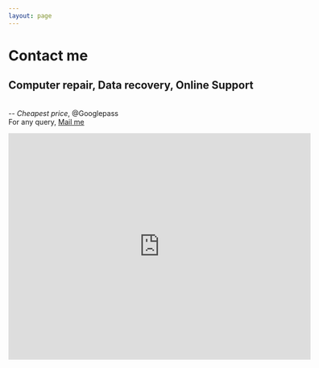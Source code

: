 ```yaml
---
layout: page
---
```


# Contact me

<p class="message" align="right">
  <h2>Computer repair, Data recovery, Online Support</h2><br>
  -- <i>Cheapest price</i>, @Googlepass<br>
  For any query, <a href="mailto:amit@googlepass.net">Mail me</a>
</p>

<iframe src="https://www.google.com/maps/embed?pb=!1m18!1m12!1m3!1d3458.1064352321505!2d78.12959931511215!3d29.918837881928244!2m3!1f0!2f0!3f0!3m2!1i1024!2i768!4f13.1!3m3!1m2!1s0x39094640f0ac7da3%3A0x9504c39849b6199!2sGooglepass!5e0!3m2!1sen!2sin!4v1579608912977!5m2!1sen!2sin" width="600" height="450" frameborder="0" style="border:0;" allowfullscreen=""></iframe>
